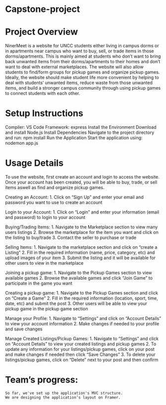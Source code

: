 # Capstone-project

# Project Overview

NinerMeet is a website for UNCC students either living in campus dorms or in apartments near campus who want to buy, sell, or trade items in those dorms/apartments. This is mainly aimed at students who don’t want to bring back unwanted items from their dorms/apartments to their homes and don’t want to deal with external marketplaces. The website will also allow students to find/form groups for pickup games and organize pickup games. Ideally, the website should make student life more convenient by helping to deal with students’ unwanted items, reduce waste from those unwanted items, and build a stronger campus community through using pickup games to connect students with each other.

# Setup Instructions

Compiler: VS Code
Framework: express 
Install the Environment
    Download and install Node.js
Install Dependencies
    Navigate to the project directory and run: 
        npm install
Run the Application
    Start the application using:
        nodemon app.js

# Usage Details

To use the website, first create an account and login to access the website. Once your account has been created, you will be able to buy, trade, or sell items aswell as find and organize pickup games.

Creating an Account:
    1. Click on “Sign Up” and enter your email and password you want to use to create an account

Login to your Account:
    1. Click on “Login” and enter your information (email and password) to login to your account

Buying/Trading Items: 
    1. Navigate to the Marketplace section to view many users listings
    2. Browse the marketplace for the item you want and click on the listing to buy/trade
    3. Contact the seller to purchase or trade

Selling Items:
    1. Navigate to the marketplace section and click on “create a Listing”
    2. Fill in the required information (name, price, category, etc) and upload images of your item
    3. Submit the listing and it will be available for other users to view in the marketplace

Joining a pickup game:
    1. Navigate to the Pickup Games section to view available games
    2. Browse the available games and click “Join Game” to participate in the game you want

Creating a pickup game:
    1. Navigate to the Pickup Games section and click on “Create a Game”
    2. Fill in the required information (location, sport, time, date, etc) and submit the post
    3. Other users will be able to view your pickup game in the pickup game section

Manage your Profile:
    1. Navigate to “Settings” and click on “Account Details” to view your account information
    2. Make changes if needed to your profile and save changes

Manage Created Listings/Pickup Games:
    1. Navigate to “Settings” and click on “Account Details” to view your created listings and pickup games
    2. To update any information for your listings/pickup games, click on your post and make changes if needed then click “Save Changes”
    3. To delete your listings/pickup games, click on “Delete” next to your post and then confirm

# Team’s progress: 
	So far, we've set up the application's MVC structure.
	We are designing the application’s layout on Framer.